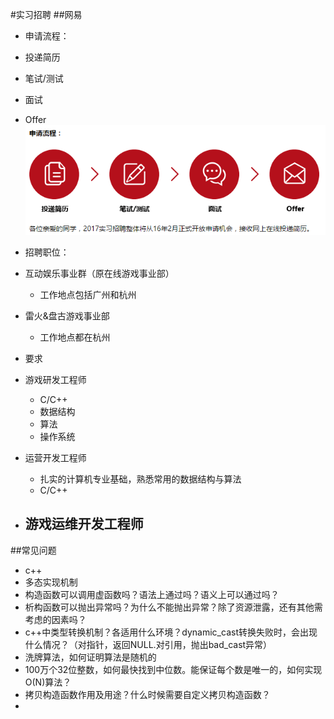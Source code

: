 #实习招聘
##网易
- 申请流程：
 - 投递简历
 - 笔试/测试
 - 面试
 - Offer
![](./img/1.png)

- 招聘职位：
 - 互动娱乐事业群（原在线游戏事业部）
   - 工作地点包括广州和杭州
 - 雷火&盘古游戏事业部
   - 工作地点都在杭州

- 要求
 - 游戏研发工程师
   - C/C++
   - 数据结构
   - 算法
   - 操作系统
 - 运营开发工程师
   - 扎实的计算机专业基础，熟悉常用的数据结构与算法
   - C/C++
 - 游戏运维开发工程师
   - 

##常见问题
-  c++
 - 多态实现机制
 - 构造函数可以调用虚函数吗？语法上通过吗？语义上可以通过吗？
 - 析构函数可以抛出异常吗？为什么不能抛出异常？除了资源泄露，还有其他需考虑的因素吗？
 - c++中类型转换机制？各适用什么环境？dynamic_cast转换失败时，会出现什么情况？（对指针，返回NULL.对引用，抛出bad_cast异常）
 - 洗牌算法，如何证明算法是随机的
 - 100万个32位整数，如何最快找到中位数。能保证每个数是唯一的，如何实现O(N)算法？
 - 拷贝构造函数作用及用途？什么时候需要自定义拷贝构造函数？
 - 